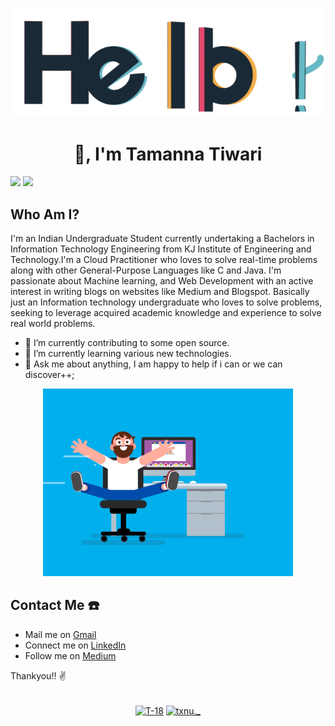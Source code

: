 <p align="center"> <img src="https://raw.githubusercontent.com/T-18/T-18/main/hello.gif" alt="hello" /> </p>
<h1 align="center">  👋, I'm Tamanna Tiwari </h1>
<!--
**T-18/T-18** is a ✨ _special_ ✨ repository because its `README.md` (this file) appears on your GitHub profile.-->
<!--
Here are some ideas to get you started: -->
<!--
- 🔭 I’m currently working on django framework by applying my learnings in a chat application. I am also contributing to some open source.
- 🌱 I’m currently learning Django
- 👯 I’m looking to collaborate on ...
- 🤔 I’m looking for help with ...
- 💬 Ask me about ...
- 📫 How to reach me: ...
- 😄 Pronouns: ...
- ⚡ Fun fact: ...   -->

![](https://visitor-badge.glitch.me/badge?page_id=T-18.T-18)
<a href=https://github.com/TesseractCoding/NeoAlgo>
   <img src=https://img.shields.io/badge/NeoAlgo-Contributor-brightgreen>
</a>

## Who Am I?

I'm an Indian Undergraduate Student currently undertaking a Bachelors in Information Technology Engineering from KJ Institute of Engineering and Technology.I'm a Cloud Practitioner who loves to solve real-time problems along with other General-Purpose Languages like C and Java. I'm passionate about Machine learning, and Web Development with an active interest in writing blogs on websites like Medium and Blogspot. Basically just an Information technology undergraduate who loves to solve problems, seeking to leverage acquired academic knowledge and experience to solve real world problems. 

- 🔭 I’m currently contributing to some open source.
- 🌱 I’m currently learning various new technologies.
- 💬 Ask me about anything, I am happy to help if i can or we can discover++; 

<p align="center"> <img src="https://raw.githubusercontent.com/T-18/T-18/main/coder.gif" alt="codergif" /> </p>

## Contact Me ☎️

* Mail me on [Gmail](tiwaritamanna018@gmail.com) 
* Connect me on [LinkedIn](https://linkedin.com/in/tamanna-tiwari)
* Follow me on  [Medium](https://t-18.medium.com)

Thankyou!! ✌️
<br />
<br />

<p align="center">
<a href="www.linkedin.com/in/tamanna-tiwari/" target="blank"><img align="center" src="https://cdn.jsdelivr.net/npm/simple-icons@3.0.1/icons/linkedin.svg" alt="T-18" height="30" width="30" /></a>
<a href="https://instagram.com/txnu._" target="blank"><img align="center" src="https://cdn.jsdelivr.net/npm/simple-icons@3.0.1/icons/instagram.svg" alt="txnu._" height="30" width="30" /></a>
</a>
</p>
